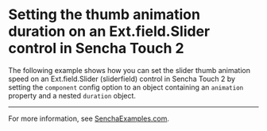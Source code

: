 # Setting the thumb animation duration on an Ext.field.Slider control in Sencha Touch 2 #

The following example shows how you can set the slider thumb animation speed on an Ext.field.Slider (sliderfield) control in Sencha Touch 2 by setting the `component` config option to an object containing an `animation` property and a nested `duration` object.

---

For more information, see [SenchaExamples.com](http://senchaexamples.com/2012/03/16/setting-the-thumb-animation-duration-on-an-ext-field-slider-control-in-sencha-touch-2/).
